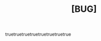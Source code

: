 ---
name: Bug Report
about: Report a bug in CodeGuardian
title: "[BUG] "
labels: bug
assignees: ''

body:
- type: textarea
  id: description
  attributes:
    label: Description
    description: A clear and concise description of the bug.
  validations:
    required: true

- type: textarea
  id: reproduction
  attributes:
    label: Steps to Reproduce
    description: Steps to reproduce the behavior.
    placeholder: |
      1. Go to '...'
      2. Click on '...'
      3. Scroll down to '...'
      4. See error
  validations:
    required: true

- type: textarea
  id: expected
  attributes:
    label: Expected Behavior
    description: What you expected to happen.
  validations:
    required: true

- type: textarea
  id: actual
  attributes:
    label: Actual Behavior
    description: What actually happened.
  validations:
    required: true

- type: input
  id: version
  attributes:
    label: CodeGuardian Version
    description: The version of CodeGuardian you are using.
    placeholder: e.g., v1.0.0
  validations:
    required: true

- type: input
  id: rust_version
  attributes:
    label: Rust Version
    description: The version of Rust you are using.
    placeholder: e.g., rustc 1.70.0
  validations:
    required: true

- type: input
  id: os
  attributes:
    label: Operating System
    description: Your operating system and version.
    placeholder: e.g., Ubuntu 22.04
  validations:
    required: true

- type: textarea
  id: additional
  attributes:
    label: Additional Context
    description: Any additional context about the problem.
---
